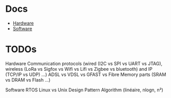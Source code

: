 # Docs
- [Hardware](hardware/hardware.html)
- [Software](software/software.html)

# TODOs
Hardware
    Communication protocols (wired (I2C vs SPI vs UART vs JTAG), wireless (LoRa vs Sigfox vs Wifi vs Lifi vs Zigbee vs bluetooth) and IP (TCP/IP vs UDP) ...)
    ADSL vs VDSL vs GFAST vs Fibre
    Memory parts (SRAM vs DRAM vs Flash ...)

Software
    RTOS
    Linux vs Unix
    Design Pattern
    Algorithm (linéaire, nlogn, n²)

